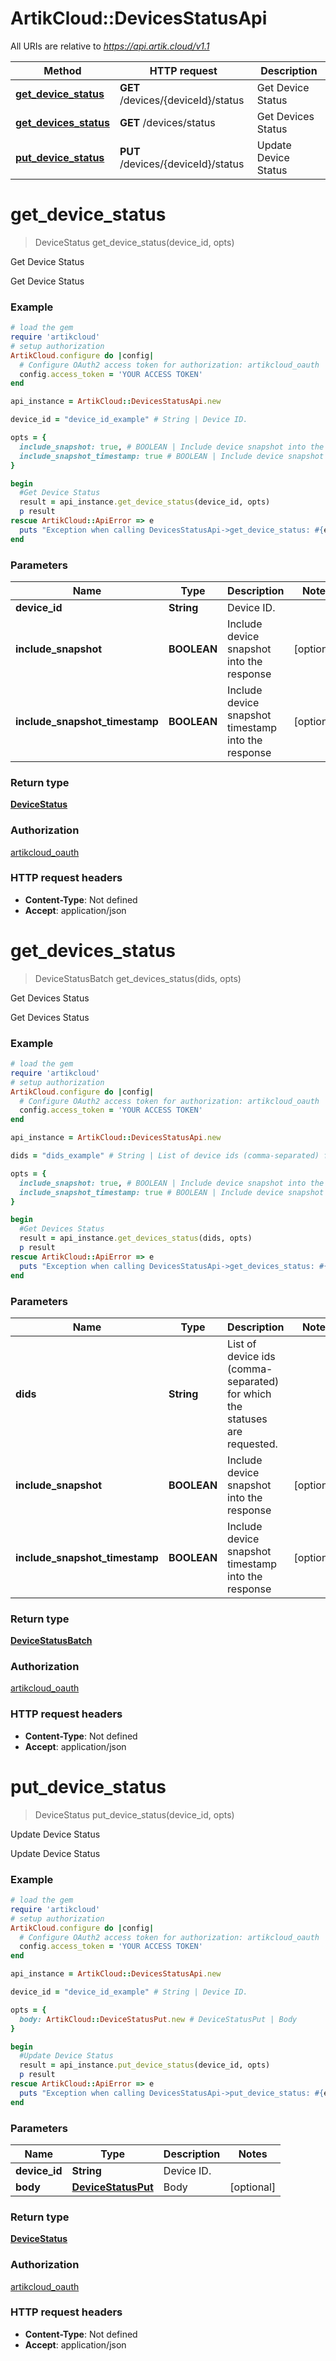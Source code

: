 # ArtikCloud::DevicesStatusApi

All URIs are relative to *https://api.artik.cloud/v1.1*

Method | HTTP request | Description
------------- | ------------- | -------------
[**get_device_status**](DevicesStatusApi.md#get_device_status) | **GET** /devices/{deviceId}/status | Get Device Status
[**get_devices_status**](DevicesStatusApi.md#get_devices_status) | **GET** /devices/status | Get Devices Status
[**put_device_status**](DevicesStatusApi.md#put_device_status) | **PUT** /devices/{deviceId}/status | Update Device Status


# **get_device_status**
> DeviceStatus get_device_status(device_id, opts)

Get Device Status

Get Device Status

### Example
```ruby
# load the gem
require 'artikcloud'
# setup authorization
ArtikCloud.configure do |config|
  # Configure OAuth2 access token for authorization: artikcloud_oauth
  config.access_token = 'YOUR ACCESS TOKEN'
end

api_instance = ArtikCloud::DevicesStatusApi.new

device_id = "device_id_example" # String | Device ID.

opts = { 
  include_snapshot: true, # BOOLEAN | Include device snapshot into the response
  include_snapshot_timestamp: true # BOOLEAN | Include device snapshot timestamp into the response
}

begin
  #Get Device Status
  result = api_instance.get_device_status(device_id, opts)
  p result
rescue ArtikCloud::ApiError => e
  puts "Exception when calling DevicesStatusApi->get_device_status: #{e}"
end
```

### Parameters

Name | Type | Description  | Notes
------------- | ------------- | ------------- | -------------
 **device_id** | **String**| Device ID. | 
 **include_snapshot** | **BOOLEAN**| Include device snapshot into the response | [optional] 
 **include_snapshot_timestamp** | **BOOLEAN**| Include device snapshot timestamp into the response | [optional] 

### Return type

[**DeviceStatus**](DeviceStatus.md)

### Authorization

[artikcloud_oauth](../README.md#artikcloud_oauth)

### HTTP request headers

 - **Content-Type**: Not defined
 - **Accept**: application/json



# **get_devices_status**
> DeviceStatusBatch get_devices_status(dids, opts)

Get Devices Status

Get Devices Status

### Example
```ruby
# load the gem
require 'artikcloud'
# setup authorization
ArtikCloud.configure do |config|
  # Configure OAuth2 access token for authorization: artikcloud_oauth
  config.access_token = 'YOUR ACCESS TOKEN'
end

api_instance = ArtikCloud::DevicesStatusApi.new

dids = "dids_example" # String | List of device ids (comma-separated) for which the statuses are requested.

opts = { 
  include_snapshot: true, # BOOLEAN | Include device snapshot into the response
  include_snapshot_timestamp: true # BOOLEAN | Include device snapshot timestamp into the response
}

begin
  #Get Devices Status
  result = api_instance.get_devices_status(dids, opts)
  p result
rescue ArtikCloud::ApiError => e
  puts "Exception when calling DevicesStatusApi->get_devices_status: #{e}"
end
```

### Parameters

Name | Type | Description  | Notes
------------- | ------------- | ------------- | -------------
 **dids** | **String**| List of device ids (comma-separated) for which the statuses are requested. | 
 **include_snapshot** | **BOOLEAN**| Include device snapshot into the response | [optional] 
 **include_snapshot_timestamp** | **BOOLEAN**| Include device snapshot timestamp into the response | [optional] 

### Return type

[**DeviceStatusBatch**](DeviceStatusBatch.md)

### Authorization

[artikcloud_oauth](../README.md#artikcloud_oauth)

### HTTP request headers

 - **Content-Type**: Not defined
 - **Accept**: application/json



# **put_device_status**
> DeviceStatus put_device_status(device_id, opts)

Update Device Status

Update Device Status

### Example
```ruby
# load the gem
require 'artikcloud'
# setup authorization
ArtikCloud.configure do |config|
  # Configure OAuth2 access token for authorization: artikcloud_oauth
  config.access_token = 'YOUR ACCESS TOKEN'
end

api_instance = ArtikCloud::DevicesStatusApi.new

device_id = "device_id_example" # String | Device ID.

opts = { 
  body: ArtikCloud::DeviceStatusPut.new # DeviceStatusPut | Body
}

begin
  #Update Device Status
  result = api_instance.put_device_status(device_id, opts)
  p result
rescue ArtikCloud::ApiError => e
  puts "Exception when calling DevicesStatusApi->put_device_status: #{e}"
end
```

### Parameters

Name | Type | Description  | Notes
------------- | ------------- | ------------- | -------------
 **device_id** | **String**| Device ID. | 
 **body** | [**DeviceStatusPut**](DeviceStatusPut.md)| Body | [optional] 

### Return type

[**DeviceStatus**](DeviceStatus.md)

### Authorization

[artikcloud_oauth](../README.md#artikcloud_oauth)

### HTTP request headers

 - **Content-Type**: Not defined
 - **Accept**: application/json



